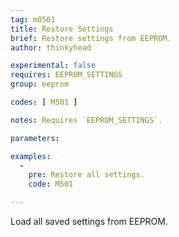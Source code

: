 ```yaml
---
tag: m0501
title: Restore Settings
brief: Restore settings from EEPROM.
author: thinkyhead

experimental: false
requires: EEPROM_SETTINGS
group: eeprom

codes: [ M501 ]

notes: Requires `EEPROM_SETTINGS`.

parameters:

examples:
  -
    pre: Restore all settings.
    code: M501

---
```


Load all saved settings from EEPROM.

